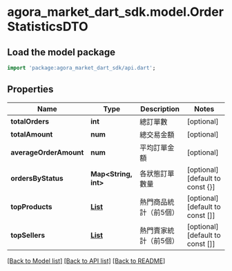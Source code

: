# agora_market_dart_sdk.model.OrderStatisticsDTO

## Load the model package
```dart
import 'package:agora_market_dart_sdk/api.dart';
```

## Properties
Name | Type | Description | Notes
------------ | ------------- | ------------- | -------------
**totalOrders** | **int** | 總訂單數 | [optional] 
**totalAmount** | **num** | 總交易金額 | [optional] 
**averageOrderAmount** | **num** | 平均訂單金額 | [optional] 
**ordersByStatus** | **Map<String, int>** | 各狀態訂單數量 | [optional] [default to const {}]
**topProducts** | [**List<TopProductDTO>**](TopProductDTO.md) | 熱門商品統計（前5個） | [optional] [default to const []]
**topSellers** | [**List<TopSellerDTO>**](TopSellerDTO.md) | 熱門賣家統計（前5個） | [optional] [default to const []]

[[Back to Model list]](../README.md#documentation-for-models) [[Back to API list]](../README.md#documentation-for-api-endpoints) [[Back to README]](../README.md)


